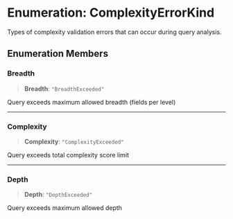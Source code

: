 # Enumeration: ComplexityErrorKind

Types of complexity validation errors that can occur during query analysis.

## Enumeration Members

### Breadth

> **Breadth**: `"BreadthExceeded"`

Query exceeds maximum allowed breadth (fields per level)

---

### Complexity

> **Complexity**: `"ComplexityExceeded"`

Query exceeds total complexity score limit

---

### Depth

> **Depth**: `"DepthExceeded"`

Query exceeds maximum allowed depth
